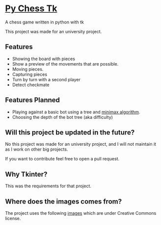 # [Py Chess Tk](https://github.com/TriForMine/py-chess-tk)
A chess game written in python with tk

This project was made for an university project.

## Features
- Showing the board with pieces
- Show a preview of the movements that are possible.
- Moving pieces.
- Capturing pieces
- Turn by turn with a second player
- Detect checkmate

## Features Planned
- Playing against a basic bot using a tree and [minimax algorithm](https://towardsdatascience.com/how-a-chess-playing-computer-thinks-about-its-next-move-8f028bd0e7b1).
- Choosing the depth of the bot tree (aka difficulty)

## Will this project be updated in the future?
No this project was made for an university project, and I will not maintain it as I work on other big projects.

If you want to contribute feel free to open a pull request.

## Why Tkinter?
This was the requirements for that project.

## Where does the images comes from?
The project uses the following [images](https://commons.m.wikimedia.org/wiki/Category:SVG_chess_pieces) which are under Creative Commons license.
